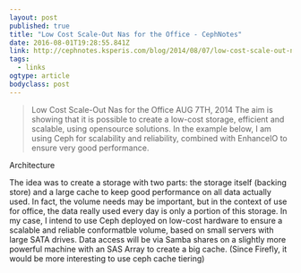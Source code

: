 ```yaml
---
layout: post 
published: true 
title: "Low Cost Scale-Out Nas for the Office - CephNotes" 
date: 2016-08-01T19:28:55.841Z 
link: http://cephnotes.ksperis.com/blog/2014/08/07/low-cost-scale-out-nas-for-the-office 
tags:
  - links
ogtype: article 
bodyclass: post 
---
```


> Low Cost Scale-Out Nas for the Office
AUG 7TH, 2014
The aim is showing that it is possible to create a low-cost storage, efficient and scalable, using opensource solutions. In the example below, I am using Ceph for scalability and reliability, combined with EnhanceIO to ensure very good performance.

Architecture

The idea was to create a storage with two parts: the storage itself (backing store) and a large cache to keep good performance on all data actually used. In fact, the volume needs may be important, but in the context of use for office, the data really used every day is only a portion of this storage. In my case, I intend to use Ceph deployed on low-cost hardware to ensure a scalable and reliable conformatble volume, based on small servers with large SATA drives. Data access will be via Samba shares on a slightly more powerful machine with an SAS Array to create a big cache. (Since Firefly, it would be more interesting to use ceph cache tiering)

